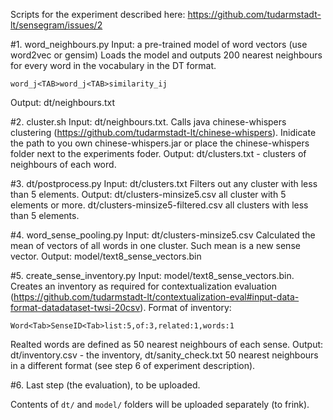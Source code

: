 Scripts for the experiment described here: https://github.com/tudarmstadt-lt/sensegram/issues/2

#1. word_neighbours.py
Input: a pre-trained model of word vectors (use word2vec or gensim) 
Loads the model and outputs 200 nearest neighbours for every word in the vocabulary in the DT format.
```
word_j<TAB>word_j<TAB>similarity_ij
```
Output: dt/neighbours.txt 


#2. cluster.sh 
Input: dt/neighbours.txt. 
Calls java chinese-whispers clustering (https://github.com/tudarmstadt-lt/chinese-whispers).
Inidicate the path to you own chinese-whispers.jar or place the chinese-whispers folder next to the experiments foder.
Output: dt/clusters.txt - clusters of neighbours of each word.

#3. dt/postprocess.py
Input: dt/clusters.txt
Filters out any cluster with less than 5 elements.
Output: dt/clusters-minsize5.csv all cluster with 5 elements or more.
		dt/clusters-minsize5-filtered.csv all clusters with less than 5 elements.
		
#4. word_sense_pooling.py
Input: dt/clusters-minsize5.csv
Calculated the mean of vectors of all words in one cluster. Such mean is a new sense vector.
Output: model/text8_sense_vectors.bin

#5. create_sense_inventory.py
Input: model/text8_sense_vectors.bin.
Creates an inventory as required for contextualization evaluation (https://github.com/tudarmstadt-lt/contextualization-eval#input-data-format-datadataset-twsi-20csv).
Format of inventory: 
```
Word<Tab>SenseID<Tab>list:5,of:3,related:1,words:1
```
Realted words are defined as 50 nearest neighbours of each sense.
Output: dt/inventory.csv - the inventory, dt/sanity_check.txt 50 nearest neighbours in a different format (see step 6 of experiment description).
		
#6. Last step (the evaluation), to be uploaded.
		
Contents of `dt/` and `model/` folders will be uploaded separately (to frink).
